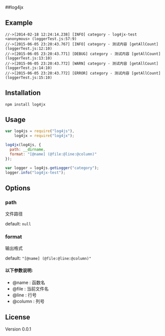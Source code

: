 ##log4jx 

Example
---------
```
//->[2014-02-18 12:24:14.238] [INFO] category - log4jx-test <anonymous> (loggerTest.js:57:9)
//->[2015-06-05 23:20:43.767] [INFO] category - 测试内容 [getAllCount] (loggerTest.js:12:10)
//->[2015-06-05 23:20:43.771] [DEBUG] category - 测试内容 [getAllCount] (loggerTest.js:13:10)
//->[2015-06-05 23:20:43.772] [WARN] category - 测试内容 [getAllCount] (loggerTest.js:14:10)
//->[2015-06-05 23:20:43.772] [ERROR] category - 测试内容 [getAllCount] (loggerTest.js:15:10)
```

Installation
---------
```
npm install log4jx
```

Usage
---------
```js
var log4js = require("log4js"),
    log4jx = require("log4jx");

log4jx(log4js, {
  path: __dirname,
  format: "[@name] (@file:@line:@column)"
});

var logger = log4js.getLogger("category");
logger.info("log4jx-test");
```

Options
---------
### path
文件路径

default: `null`

### format
输出格式

default: `"[@name] (@file:@line:@column)"`

#### 以下参数说明:
* @name   : 函数名
* @file   : 当前文件名
* @line   : 行号
* @column : 列号

License
---------
Version 0.0.1
